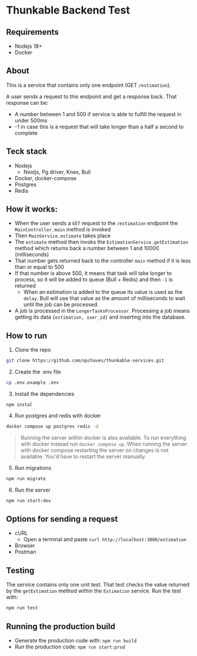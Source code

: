 # Thunkable Backend Test

## Requirements

- Nodejs 18+
- Docker

## About

This is a service that contains only one endpoint (GET `/estimation`).

A user sends a request to this endpoint and get a response back. That response can be:

- A number between 1 and 500 if service is able to fulfill the request in under 500ms
- -1 in case this is a request that will take longer than a half a second to complete

## Teck stack

- Nodejs
  - Nestjs, Pg driver, Knex, Bull
- Docker, docker-compose
- Postgres
- Redis

## How it works:

- When the user sends a `GET` request to the `/estimation` endpoint the `MainController.main` method is invoked
- Then `MainService.estimate` takes place
- The `estimate` method then invoks the `EstimationService.getEstimation` method which returns back
  a number between 1 and 10000 (milliseconds)
- That number gets returned back to the controller `main` method if it is less than or equal to 500
- If that number is above 500, it means that task will take longer to process, so it will be added
  to queue (Bull + Redis) and then `-1` is returned
  - When an estimation is added to the queue its value is used as the `delay`. Bull will use that
    value as the amount of milliseconds to wait until the job can be processed.
- A job is processed in the `LongerTasksProcessor`. Processing a job means getting its data `{estimation, user_id}`
  and inserting into the database.

## How to run

1. Clone the repo

```sh
git clone https://github.com/opchaves/thunkable-services.git
```

2. Create the .env file

```sh
cp .env.example .env
```

3. Install the dependencies

```
npm instal
```

4. Run postgres and redis with docker

```sh
docker compose up postgres redis -d
```

> Running the server within docker is also available. To run everything with
> docker instead run `docker compose up`. When running the server with
> docker compose restarting the server on changes is not available. You'd have
> to restart the server manually.

5. Run migrations

```sh
npm run migrate
```

6. Run the server

```sh
npm run start:dev
```

## Options for sending a request

- cURL
  - Open a terminal and paste `curl http://localhost:3000/estimation`
- Browser
- Postman

## Testing

The service contains only one unit test. That test checks the value returned by
the `getEstimation` method within the `Estimation` service. Run the test with:

```sh
npm run test
```

## Running the production build

- Generate the production code with: `npm run build`
- Run the production code: `npm run start:prod`
